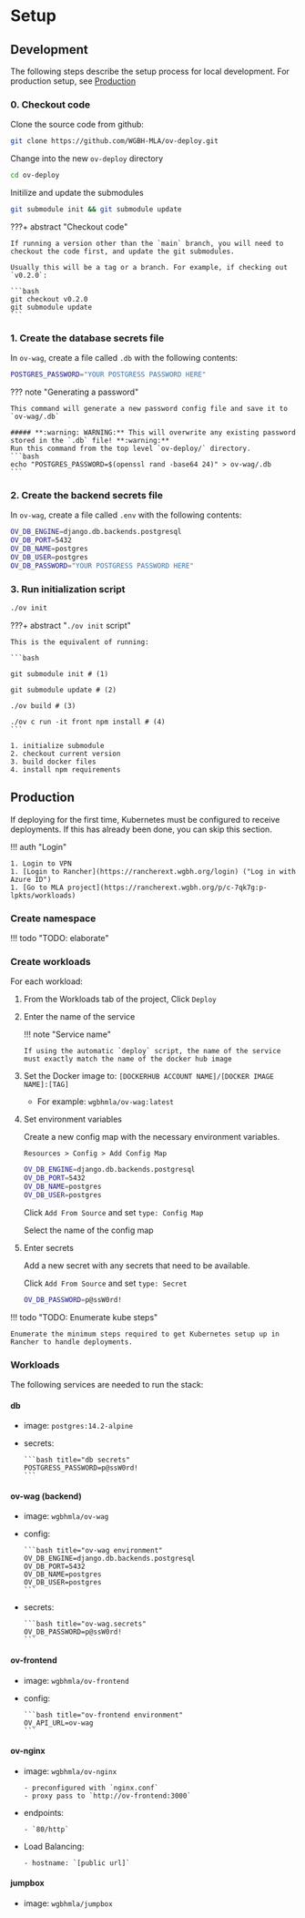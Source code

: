 # Setup

## Development

The following steps describe the setup process for local development. For production setup, see [Production](#production)

### 0. Checkout code

Clone the source code from github:

```bash
git clone https://github.com/WGBH-MLA/ov-deploy.git
```

Change into the new `ov-deploy` directory

```bash
cd ov-deploy
```

Initilize and update the submodules

```bash
git submodule init && git submodule update
```

???+ abstract "Checkout code"

    If running a version other than the `main` branch, you will need to checkout the code first, and update the git submodules.

    Usually this will be a tag or a branch. For example, if checking out `v0.2.0`:

    ```bash
    git checkout v0.2.0
    git submodule update
    ```

### 1. Create the database secrets file

In `ov-wag`, create a file called `.db` with the following contents:

```bash title="ov-wag/.db"
POSTGRES_PASSWORD="YOUR POSTGRESS PASSWORD HERE"
```

??? note "Generating a password"

    This command will generate a new password config file and save it to `ov-wag/.db`

    ##### **:warning: WARNING:** This will overwrite any existing password stored in the `.db` file! **:warning:**
    Run this command from the top level `ov-deploy/` directory.
    ```bash
    echo "POSTGRES_PASSWORD=$(openssl rand -base64 24)" > ov-wag/.db
    ```

### 2. Create the backend secrets file

In `ov-wag`, create a file called `.env` with the following contents:

```bash title="ov-wag/.env"
OV_DB_ENGINE=django.db.backends.postgresql
OV_DB_PORT=5432
OV_DB_NAME=postgres
OV_DB_USER=postgres
OV_DB_PASSWORD="YOUR POSTGRESS PASSWORD HERE"
```

### 3. Run initialization script

```bash
./ov init
```

???+ abstract "`./ov init` script"

    This is the equivalent of running:

    ```bash

    git submodule init # (1)

    git submodule update # (2)

    ./ov build # (3)

    ./ov c run -it front npm install # (4)
    ```

    1. initialize submodule
    2. checkout current version
    3. build docker files
    4. install npm requirements

## Production

If deploying for the first time, Kubernetes must be configured to receive deployments. If this has already been done, you can skip this section.

!!! auth "Login"

    1. Login to VPN
    1. [Login to Rancher](https://rancherext.wgbh.org/login) ("Log in with Azure ID")
    1. [Go to MLA project](https://rancherext.wgbh.org/p/c-7qk7g:p-lpkts/workloads)

### Create namespace

!!! todo "TODO: elaborate"

### Create workloads

For each workload:

1.  From the Workloads tab of the project, Click `Deploy`
1.  Enter the name of the service

    !!! note "Service name"

        If using the automatic `deploy` script, the name of the service must exactly match the name of the docker hub image

1.  Set the Docker image to: `[DOCKERHUB ACCOUNT NAME]/[DOCKER IMAGE NAME]:[TAG]`

    - For example: `wgbhmla/ov-wag:latest`

1.  Set environment variables

    Create a new config map with the necessary environment variables.

    `Resources > Config > Add Config Map`

    ```bash title="ov-wag-config"
    OV_DB_ENGINE=django.db.backends.postgresql
    OV_DB_PORT=5432
    OV_DB_NAME=postgres
    OV_DB_USER=postgres
    ```

    Click `Add From Source` and set `type: Config Map`

    Select the name of the config map

1.  Enter secrets

    Add a new secret with any secrets that need to be available.

    Click `Add From Source` and set `type: Secret`

    ```bash title="ov-wag-secret"
    OV_DB_PASSWORD=p@ssW0rd!
    ```

!!! todo "TODO: Enumerate kube steps"

    Enumerate the minimum steps required to get Kubernetes setup up in Rancher to handle deployments.

### Workloads

The following services are needed to run the stack:

#### db

- image: `postgres:14.2-alpine`
- secrets:

      ```bash title="db secrets"
      POSTGRESS_PASSWORD=p@ssW0rd!
      ```

#### ov-wag (backend)

- image: `wgbhmla/ov-wag`
- config:

      ```bash title="ov-wag environment"
      OV_DB_ENGINE=django.db.backends.postgresql
      OV_DB_PORT=5432
      OV_DB_NAME=postgres
      OV_DB_USER=postgres
      ```

- secrets:

      ```bash title="ov-wag.secrets"
      OV_DB_PASSWORD=p@ssW0rd!
      ```

#### ov-frontend

- image: `wgbhmla/ov-frontend`
- config:

      ```bash title="ov-frontend environment"
      OV_API_URL=ov-wag
      ```

#### ov-nginx

- image: `wgbhmla/ov-nginx`

      - preconfigured with `nginx.conf`
      - proxy pass to `http://ov-frontend:3000`

- endpoints:

      - `80/http`

- Load Balancing:

      - hostname: `[public url]`

#### jumpbox

- image: `wgbhmla/jumpbox`
